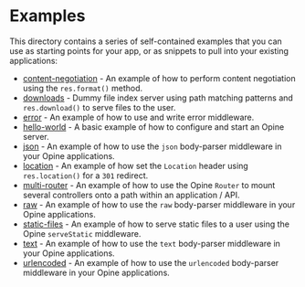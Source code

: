 # Examples

This directory contains a series of self-contained examples that you can use as starting points for your app, or as snippets to pull into your existing applications:

- [content-negotiation](./content-negotiation) - An example of how to perform content negotiation using the `res.format()` method.
- [downloads](./downloads) - Dummy file index server using path matching patterns and `res.download()` to serve files to the user.
- [error](./error) - An example of how to use and write error middleware.
- [hello-world](./hello-world) - A basic example of how to configure and start an Opine server.
- [json](./json) - An example of how to use the `json` body-parser middleware in your Opine applications.
- [location](./location) - An example of how set the `Location` header using `res.location()` for a `301` redirect.
- [multi-router](./multi-router) - An example of how to use the Opine `Router` to mount several controllers onto a path within an application / API.
- [raw](./raw) - An example of how to use the `raw` body-parser middleware in your Opine applications.
- [static-files](./static-files) - An example of how to serve static files to a user using the Opine `serveStatic` middleware.
- [text](./text) - An example of how to use the `text` body-parser middleware in your Opine applications.
- [urlencoded](./urlencoded) - An example of how to use the `urlencoded` body-parser middleware in your Opine applications.

